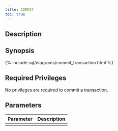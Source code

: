 ```yaml
---
title: COMMIT
toc: true
---
```


## Description

## Synopsis

{% include sql/diagrams/commit_transaction.html %}

## Required Privileges

No privileges are required to commit a transaction. 

## Parameters

| Parameter | Description |
|-----------|-------------|
|  |  |